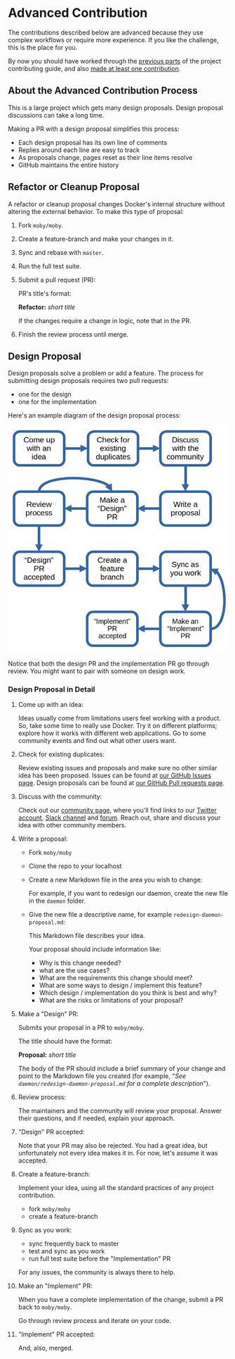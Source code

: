 # Advanced Contribution

The contributions described below are advanced because they use complex workflows or require more experience.
If you like the challenge, this is the place for you.

By now you should have worked through the [previous parts](README.md) of the project contributing guide, and also [made at least one contribution](who-written-for.md).

## About the Advanced Contribution Process

This is a large project which gets many design proposals.
Design proposal discussions can take a long time.

Making a PR with a design proposal simplifies this process:

* Each design proposal has its own line of comments
* Replies around each line are easy to track
* As proposals change, pages reset as their line items resolve
* GitHub maintains the entire history

## Refactor or Cleanup Proposal

A refactor or cleanup proposal changes Docker's internal structure without altering the external behavior. To make this type of proposal:

1. Fork `moby/moby`.

2. Create a feature-branch and make your changes in it.

3. Sync and rebase with `master`.

4. Run the full test suite.

5. Submit a pull request (PR):

    PR's title's format:

    **Refactor:** _short title_

    If the changes require a change in logic, note that in the PR.

6. Finish the review process until merge.

## Design Proposal

Design proposals solve a problem or add a feature.
The process for submitting design proposals requires two pull requests:

 - one for the design
 - one for the implementation

Here's an example diagram of the design proposal process:

![proposal process](images/example_process.png)

Notice that both the design PR and the implementation PR go through review.
You might want to pair with someone on design work.

### Design Proposal in Detail

1. Come up with an idea:

    Ideas usually come from limitations users feel working with a product. So,
    take some time to really use Docker. Try it on different platforms; explore
    how it works with different web applications. Go to some community events
    and find out what other users want.

2. Check for existing duplicates:

    Review existing issues and proposals and make sure no other similar idea has been proposed.
    Issues can be found at [our GitHub Issues page](https://github.com/moby/moby/issues).
    Design proposals can be found at [our GitHub Pull requests page](https://github.com/moby/moby/pulls).

3. Discuss with the community:

    Check out our [community page](https://mobyproject.org/community/), where you'll find links to our [Twitter account](https://twitter.com/moby), [Slack channel](https://dockr.ly/comm-slack) and [forum](https://forums.mobyproject.org/).
    Reach out, share and discuss your idea with other community members.

4. Write a proposal:

    - Fork `moby/moby`
    - Clone the repo to your localhost
    - Create a new Markdown file in the area you wish to change:

        For example, if you want to redesign our daemon, create the new file in the `daemon` folder.

    - Give the new file a descriptive name, for example  `redesign-daemon-proposal.md`:

        This Markdown file describes your idea.

        Your proposal should include information like:

        * Why is this change needed?
        * what are the use cases?
        * What are the requirements this change should meet?
        * What are some ways to design / implement this feature?
        * Which design / implementation do you think is best and why?
        * What are the risks or limitations of your proposal?

5. Make a "Design" PR:

    Submits your proposal in a PR to `moby/moby`.

    The title should have the format:

    **Proposal:** _short title_

    The body of the PR should include a brief summary of your change and point to the Markdown file you created (for example, "_See `daemon/redesign-daemon-proposal.md` for a complete description_").

6. Review process:

    The maintainers and the community will review your proposal. Answer their questions, and if needed, explain your approach.

7. "Design" PR accepted:

    Note that your PR may also be rejected.
    You had a great idea, but unfortunately not every idea makes it in.
    For now, let's assume it was accepted.

8. Create a feature-branch:

    Implement your idea, using all the standard practices of any project contribution.

    * fork `moby/moby`
    * create a feature-branch

9. Sync as you work:

    * sync frequently back to master
    * test and sync as you work
    * run full test suite before the "Implementation" PR

    For any issues, the community is always there to help.

10. Make an "Implement" PR:

    When you have a complete implementation of the change, submit a PR back to `moby/moby`.

    Go through review process and iterate on your code.

11. "Implement" PR accepted:

    And, also, merged.

